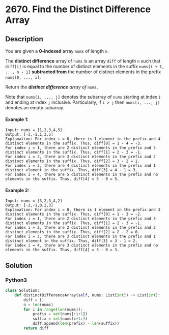 # 2670. Find the Distinct Difference Array

## Description
You are given a **0-indexed** array `nums` of length `n`.

The **distinct difference** array of `nums` is an array `diff` of length `n` such that `diff[i]` is equal to the number of distinct elements in the suffix `nums[i + 1, ..., n - 1]` **subtracted from** the number of distinct elements in the prefix `nums[0, ..., i]`.

Return *the **distinct difference** array of* `nums`.

Note that `nums[i, ..., j]` denotes the subarray of `nums` starting at index `i` and ending at index `j` inclusive. Particularly, if `i > j` then `nums[i, ..., j]` denotes an empty subarray.

#### Example 1:
```
Input: nums = [1,2,3,4,5]
Output: [-3,-1,1,3,5]
Explanation: For index i = 0, there is 1 element in the prefix and 4 distinct elements in the suffix. Thus, diff[0] = 1 - 4 = -3.
For index i = 1, there are 2 distinct elements in the prefix and 3 distinct elements in the suffix. Thus, diff[1] = 2 - 3 = -1.
For index i = 2, there are 3 distinct elements in the prefix and 2 distinct elements in the suffix. Thus, diff[2] = 3 - 2 = 1.
For index i = 3, there are 4 distinct elements in the prefix and 1 distinct element in the suffix. Thus, diff[3] = 4 - 1 = 3.
For index i = 4, there are 5 distinct elements in the prefix and no elements in the suffix. Thus, diff[4] = 5 - 0 = 5.
```

#### Example 2:
```
Input: nums = [3,2,3,4,2]
Output: [-2,-1,0,2,3]
Explanation: For index i = 0, there is 1 element in the prefix and 3 distinct elements in the suffix. Thus, diff[0] = 1 - 3 = -2.
For index i = 1, there are 2 distinct elements in the prefix and 3 distinct elements in the suffix. Thus, diff[1] = 2 - 3 = -1.
For index i = 2, there are 2 distinct elements in the prefix and 2 distinct elements in the suffix. Thus, diff[2] = 2 - 2 = 0.
For index i = 3, there are 3 distinct elements in the prefix and 1 distinct element in the suffix. Thus, diff[3] = 3 - 1 = 2.
For index i = 4, there are 3 distinct elements in the prefix and no elements in the suffix. Thus, diff[4] = 3 - 0 = 3.
```


## Solution

### Python3
```python
class Solution:
    def distinctDifferenceArray(self, nums: List[int]) -> List[int]:
        diff = []
        n = len(nums)
        for i in range(len(nums)):
            prefix = set(nums[:i+1])
            suffix = set(nums[i+1:])
            diff.append(len(prefix) - len(suffix))
        return diff
        
```